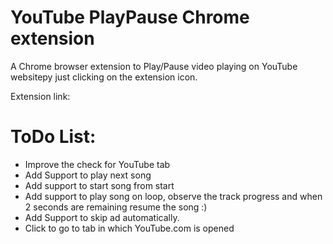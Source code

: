 # YouTube PlayPause Chrome extension

A Chrome browser extension to Play/Pause video playing on YouTube websitepy just clicking on the extension icon.

Extension link: 

# ToDo List:
- Improve the check for YouTube tab
- Add Support to play next song
- Add support to start song from start
- Add support to play song on loop, observe the track progress and when 2 seconds are remaining resume the song :)
- Add Support to skip ad automatically.
- Click to go to tab in which YouTube.com is opened
